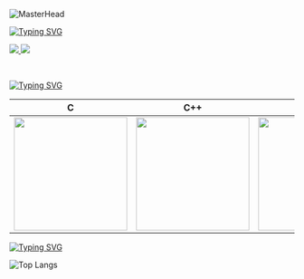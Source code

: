 ![MasterHead](https://user-images.githubusercontent.com/37631996/204142256-621a3597-fbf5-409a-bc7b-16325063d35f.png)

[![Typing SVG](https://readme-typing-svg.herokuapp.com?font=Robotto&pause=1000&color=9C9C9C&width=435&lines=CONTACT+INFORMATION)](https://git.io/typing-svg)
<p>
 <a target="_blank" href="https://www.linkedin.com/in/dida/"><img src="https://img.shields.io/badge/LinkedIn-0077B5?style=for-the-badge&logo=linkedin&logoColor=white">   </a>
 <a target="_blank" href="mailto:didaroreshev@gmail.com"><img src="https://img.shields.io/badge/Gmail-D14836?style=for-the-badge&logo=gmail&logoColor=white"></a>
  </p>
</br>


[![Typing SVG](https://readme-typing-svg.herokuapp.com?font=Robotto&pause=1000&color=9C9C9C&width=435&lines=LANGUAGES+AND+TOOLS)](https://git.io/typing-svg)

|  C  | C++ |Docker|Linux|Flutter| Git | AWS | 
|:-:|:-:|:-:|:-:|:-:|:-:|:-:|
|<img style="width: 200px" src="https://user-images.githubusercontent.com/37631996/204144179-ea67a026-3bb3-43d6-9df1-cd4cebe1f4d1.png">|<img style="width: 200px" src="https://user-images.githubusercontent.com/37631996/204144234-6ce48180-1463-4c7c-b109-50fba8114668.png">|<img style="width: 200px" src="https://upload.wikimedia.org/wikipedia/en/thumb/f/f4/Docker_logo.svg/240px-Docker_logo.svg.png">|<img style="width: 200px" src="https://upload.wikimedia.org/wikipedia/commons/thumb/3/35/Tux.svg/300px-Tux.svg.png">|<img style="width: 200px" src="https://user-images.githubusercontent.com/37631996/204144143-e9489a0e-9d30-417b-89d0-21e6416a4654.png" >|<img style="width: 200px" src="https://media.giphy.com/media/kH6CqYiquZawmU1HI6/giphy.gif">|<img style="width: 200px" src="https://upload.wikimedia.org/wikipedia/commons/thumb/9/93/Amazon_Web_Services_Logo.svg/300px-Amazon_Web_Services_Logo.svg.png" >|

[![Typing SVG](https://readme-typing-svg.herokuapp.com?font=Robotto&pause=1000&color=9C9C9C&width=435&lines=GITHUB+STATS)](https://git.io/typing-svg)

![Top Langs](https://github-readme-stats.vercel.app/api/top-langs/?username=doreshev&layout=compact&theme=transparent)

